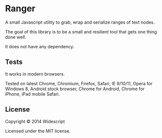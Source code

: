 # Ranger

A small Javascript utility to grab, wrap and serialize ranges of text nodes.

The goal of this library is to be a small and resilient tool that gets one thing done well.

It does not have any dependency.

## Tests

It works in modern browsers.

Tested on latest Chrome, Chromium, Firefox, Safari, IE 9/10/11, Opera for Windows 8, Android stock browser, Chrome for Android, Chrome for iPhone, iPad mobile Safari.

## License

Copyright © 2014 Widescript

Licensed under the MIT license.